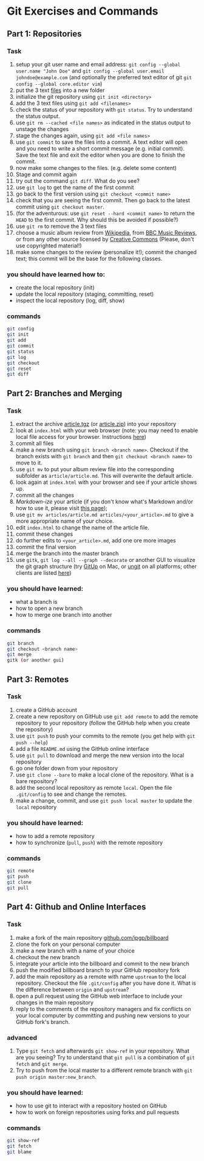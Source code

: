 # Git Exercises and Commands
## Part 1: Repositories
### Task
1. setup your git user name and email address:
   `git config --global user.name "John Doe"` and
   `git config --global user.email johndoe@example.com` (and optionally the
   preferred text editor of git `git config --global core.editor vim`)
2. put the 3 text [files](example)
   into a new folder
3. initialize the git repository using `git init <directory>`
4. add the 3 text files using `git add <filenames>`
5. check the status of your repository with `git status`. Try to understand
   the status output.
6. use `git rm --cached <file names>` as indicated in the status output to
   unstage the changes
7. stage the changes again, using `git add <file names>`
8. use `git commit` to save the files into a commit. A text editor will open
   and you need to write a short commit message (e.g. initial commit). Save
   the text file and exit the editor when you are done to finish the commit.
9. now make some changes to the files. (e.g. delete some content)
10. Stage and commit again
11. try out the command `git diff`. What do you see?
12. use `git log` to get the name of the first commit
13. go back to the first version using `git checkout <commit name>`
14. check that you are seeing the first commit. Then go back to the latest
    commit using `git checkout master`.
15. (for the adventurous: use `git reset --hard <commit name>` to return the
    `HEAD` to the first commit. Why should this be avoided if possible?)
16. use `git rm` to remove the 3 text files
17. choose a music album review from
    [Wikipedia](https://en.wikipedia.org/wiki/Main_Page), from [BBC Music Reviews](http://www.bbc.co.uk/music/reviews/), or from any other source
    licensed by [Creative Commons](https://search.creativecommons.org)
    (Please, don't use copyrighted material!)
18. make some changes to the review (personalize it!); commit the changed text;
    this commit will be the base for the following classes.

### you should have learned how to:
* create the local repository (init)
* update the local repository (staging, committing, reset)
* inspect the local repository (log, diff, show)

### commands
```bash
git config
git init
git add
git commit
git status
git log
git checkout
git reset
git diff
```

## Part 2: Branches and Merging
### Task
1. extract the archive [article.tgz](article.tgz)
   (or [article.zip](article.zip)) into your repository
2. look at `index.html` with your web browser (note: you may need to enable
   local file access for your browser. Instructions
   [here](local_file_access.md))
3. commit all files
4. make a new branch using `git branch <branch name>`. Checkout if the branch
   exists with `git branch` and then `git checkout <branch name>` to move to it.
5. use `git mv` to put your album review file into the corresponding subfolder
   as `article/article.md`. This will overwrite the default article.
6. look again at `index.html` with your browser and see if your article shows up.
7. commit all the changes
8. *Markdown-ize* your article (if you don't know what's Markdown and/or how
   to use it, please visit [this page](markdown_for_music_lovers.md));
9. use `git mv articles/article.md articles/<your_article>.md` to give
   a more appropriate name of your choice.
10. edit `index.html` to change the name of the article file.
11. commit these changes
12. do further edits to `<your_article>.md`, add one ore more images
13. commit the final version
14. merge the branch into the master branch
15. use `gitk`, `git log --all --graph --decorate` or another GUI to
    visualize the git graph structure (try [GitUp](http://gitup.co) on Mac, or
    [ungit](https://github.com/FredrikNoren/ungit) on all platforms;
    other clients are listed [here](https://git-scm.com/download/gui/linux))

### you should have learned:
* what a branch is
* how to open a new branch
* how to merge one branch into another

### commands
```bash
git branch
git checkout <branch name>
git merge
gitk (or another gui)
```

## Part 3: Remotes
### Task
1. create a GitHub account
2. create a new repository on GitHub
   use `git add remote` to add the remote repository to your repository (follow
   the GitHub help when you create the repository)
3. use `git push` to push your commits to the remote (you get help with
   `git push --help`)
4. add a file `README.md` using the GitHub online interface
5. use `git pull` to download and merge the new version into the local repository
6. go one folder down from your repository
7. use `git clone --bare` to make a local clone of the repository. What is
   a bare repository?
8. add the second local repository as remote `local`. Open the file
   `.git/config` to see and change the remotes.
9. make a change, commit, and use `git push local master` to update the
   `local` repository

### you should have learned:
* how to add a remote repository
* how to synchronize (`pull`, `push`) with the remote repository

### commands
```bash
git remote
git push
git clone
git pull
```

## Part 4: Github and Online Interfaces
### Task
1. make a fork of the main repository
  [github.com/ipgp/billboard](https://github.com/ipgp/billboard)
2. clone the fork on your personal computer
3. make a new branch with a name of your choice
4. checkout the new branch
5. integrate your article into the billboard and commit to the new branch
6. push the modified billboard branch to your GitHub repository fork
7. add the main repository as a remote with name `upstream` to the local
   repository. Checkout the file `.git/config` after you have done it. What
   is the difference between `origin` and `upstream`?
8. open a pull request using the GitHub web interface to include your changes
  in the main repository
9. reply to the comments of the repository managers and fix conflicts on
  your local computer by committing and pushing new versions to your GitHub
  fork's branch.

### advanced
1. Type `git fetch` and afterwards `git show-ref` in your repository.
   What are you seeing? Try to understand that `git pull` is a combination
   of `git fetch` and `git merge`.
2. Try to push from the local master to a different remote branch with
   `git push origin master:new_branch`.

### you should have learned:
* how to use git to interact with a repository hosted on GitHub
* how to work on foreign repositories using forks and pull requests

### commands
```bash
git show-ref
git fetch
git blame
```
